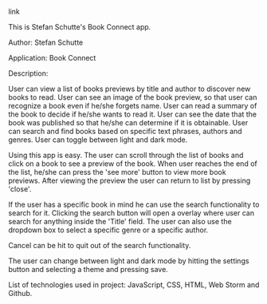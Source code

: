 link

This is Stefan Schutte's Book Connect app.

Author: Stefan Schutte

Application: Book Connect

Description:

User can view a list of books previews by title and author to discover new books to read.
User can see an image of the book preview, so that user can recognize a book even if he/she forgets name.
User can read a summary of the book to decide if he/she wants to read it.
User can see the date that the book was published so that he/she can determine if it is obtainable.
User can search and find books based on specific text phrases, authors and genres.
User can toggle between light and dark mode.

Using this app is easy. The user can scroll through the list of books and click on a book to see a preview of the book. 
When user reaches the end of the list, he/she can press the 'see more' button to view more book previews. 
After viewing the preview the user can return to list by pressing 'close'.

If the user has a specific book in mind he can use the search functionality to search for it. 
Clicking the search button will open a overlay where user can search for anything inside the 'Title' field.
The user can also use the dropdown box to select a specific genre or a specific author.

Cancel can be hit to quit out of the search functionality.

The user can change between light and dark mode by hitting the settings button and selecting a theme and pressing save.

List of technologies used in project: JavaScript, CSS, HTML, Web Storm and Github.